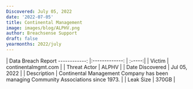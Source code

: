 ```yaml
---
Discovered: July 05, 2022
date: '2022-07-05'
title: Continental Management
image: images/blog/ALPHV.png
author: Breachsense Support
draft: false
yearmonths: 2022/july
---
```



| Data Breach Report
------------:     |:-------------:    | :-----:|
| Victim      | continentalmgmt.com      | 
| Threat Actor      | ALPHV      | 
| Date Discovered      | Jul 05, 2022      | 
| Description      | Continental Management Company has been managing Community Associations since 1973.      | 
| Leak Size      | 370GB      | 

